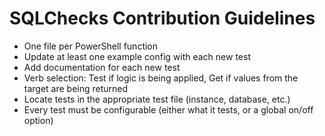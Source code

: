 # SQLChecks Contribution Guidelines
- One file per PowerShell function
- Update at least one example config with each new test
- Add documentation for each new test
- Verb selection: Test if logic is being applied, Get if values from the target are being returned
- Locate tests in the appropriate test file (instance, database, etc.)
- Every test must be configurable (either what it tests, or a global on/off option)